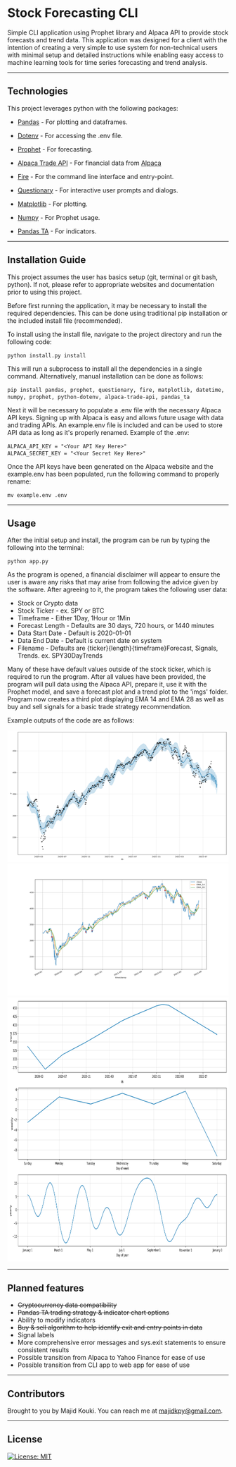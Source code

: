 # Stock Forecasting CLI

Simple CLI application using Prophet library and Alpaca API to provide stock forecasts and trend data. This application was designed for a client with the intention of creating a very simple to use system for non-technical users with minimal setup and detailed instructions while enabling easy access to machine learning tools for time series forecasting and trend analysis.

---

## Technologies

This project leverages python with the following packages:

* [Pandas](https://github.com/pandas-dev/pandas) - For plotting and dataframes.

* [Dotenv](https://pypi.org/project/python-dotenv/) - For accessing the .env file.

* [Prophet](https://github.com/facebook/prophet) - For forecasting.

* [Alpaca Trade API](https://github.com/alpacahq/alpaca-trade-api-python) - For financial data from [Alpaca](https://alpaca.markets)

* [Fire](https://github.com/google/python-fire) - For the command line interface and entry-point.

* [Questionary](https://github.com/tmbo/questionary) - For interactive user prompts and dialogs.

* [Matplotlib](https://github.com/matplotlib/matplotlib) - For plotting.

* [Numpy](https://github.com/numpy/numpy) - For Prophet usage.

* [Pandas TA](https://github.com/twopirllc/pandas-ta) - For indicators.

---

## Installation Guide

This project assumes the user has basics setup (git, terminal or git bash, python). If not, please refer to appropriate websites and documentation prior to using this project.

Before first running the application, it may be necessary to install the required dependencies. This can be done using traditional pip installation or the included install file (recommended).

To install using the install file, navigate to the project directory and run the following code:

```
python install.py install
```

This will run a subprocess to install all the dependencies in a single command. Alternatively, manual installation can be done as follows:

```
pip install pandas, prophet, questionary, fire, matplotlib, datetime, numpy, prophet, python-dotenv, alpaca-trade-api, pandas_ta
```

Next it will be necessary to populate a .env file with the necessary Alpaca API keys. Signing up with Alpaca is easy and allows future usage with data and trading APIs. An example.env file is included and can be used to store API data as long as it's properly renamed. Example of the .env:

```
ALPACA_API_KEY = "<Your API Key Here>"
ALPACA_SECRET_KEY = "<Your Secret Key Here>"
```

Once the API keys have been generated on the Alpaca website and the example.env has been populated, run the following command to properly rename:

```
mv example.env .env 
```

---

## Usage

After the initial setup and install, the program can be run by typing the following into the terminal:

```
python app.py
```

As the program is opened, a financial disclaimer will appear to ensure the user is aware any risks that may arise from following the advice given by the software. After agreeing to it, the program takes the following user data:

* Stock or Crypto data
* Stock Ticker - ex. SPY or BTC
* Timeframe - Either 1Day, 1Hour or 1Min
* Forecast Length - Defaults are 30 days, 720 hours, or 1440 minutes
* Data Start Date - Default is 2020-01-01
* Data End Date - Default is current date on system
* Filename - Defaults are {ticker}{length}{timeframe}Forecast, Signals, Trends. ex. SPY30DayTrends

Many of these have default values outside of the stock ticker, which is required to run the program. After all values have been provided, the program will pull data using the Alpaca API, prepare it, use it with the Prophet model, and save a forecast plot and a trend plot to the 'imgs' folder. Program now creates a third plot displaying EMA 14 and EMA 28 as well as buy and sell signals for a basic trade strategy recommendation.

Example outputs of the code are as follows:

<img src="./imgs/Example_Forecast.png" alt="Forecast Plot" width="1000" height="300">
<img src="./imgs/Example_Signals.png" alt="Signals Plot" width="1000" height="300">
<img src="./imgs/Example_Trends.png" alt="Trend Plot" width="1000" height="600">

---

## Planned features

* ~~Cryptocurrency data compatibility~~
* ~~Pandas TA trading strategy & indicator chart options~~
* Ability to modify indicators
* ~~Buy & sell algorithm to help identify exit and entry points in data~~
* Signal labels
* More comprehensive error messages and sys.exit statements to ensure consistent results
* Possible transition from Alpaca to Yahoo Finance for ease of use
* Possible transition from CLI app to web app for ease of use

---

## Contributors

Brought to you by Majid Kouki. You can reach me at [majidkpy@gmail.com](mailto:majidkpy@gmail.com).

---

## License

[![License: MIT](https://img.shields.io/badge/License-MIT-yellow.svg)](https://opensource.org/licenses/MIT)
